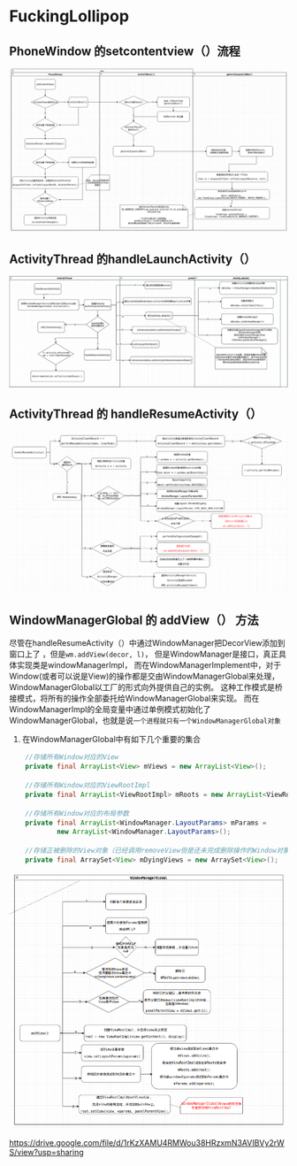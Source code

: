 # FuckingLollipop

## PhoneWindow 的setcontentview（）流程
![setContentView()](./img/setContentView.png)

## ActivityThread 的handleLaunchActivity（）

![setContentView()](./img/handleLaunchActivity.png)

## ActivityThread 的 handleResumeActivity（）

![setContentView()](./img/handleResumeActivity.png)

## WindowManagerGlobal 的 addView（） 方法

尽管在handleResumeActivity（）中通过WindowManager把DecorView添加到窗口上了 ，但是`wm.addView(decor, l)`，
但是WindowManager是接口，真正具体实现类是windowManagerImpl，
而在WindowManagerImplement中，对于Window(或者可以说是View)的操作都是交由WindowManagerGlobal来处理，WindowManagerGlobal以工厂的形式向外提供自己的实例。
这种工作模式是桥接模式，将所有的操作全部委托给WindowManagerGlobal来实现。
而在WindowManagerImpl的全局变量中通过单例模式初始化了WindowManagerGlobal，也就是说`一个进程就只有一个WindowManagerGlobal对象`

1. 在WindowManagerGlobal中有如下几个重要的集合
```java
    //存储所有Window对应的View
    private final ArrayList<View> mViews = new ArrayList<View>();

    //存储所有Window对应的ViewRootImpl
    private final ArrayList<ViewRootImpl> mRoots = new ArrayList<ViewRootImpl>();

    //存储所有Window对应的布局参数
    private final ArrayList<WindowManager.LayoutParams> mParams =
            new ArrayList<WindowManager.LayoutParams>();

    //存储正被删除的View对象（已经调用removeView但是还未完成删除操作的Window对象）
    private final ArraySet<View> mDyingViews = new ArraySet<View>();

```
![setContentView()](./img/addView.png)


https://drive.google.com/file/d/1rKzXAMU4RMWou38HRzxmN3AVIBVy2rWS/view?usp=sharing
